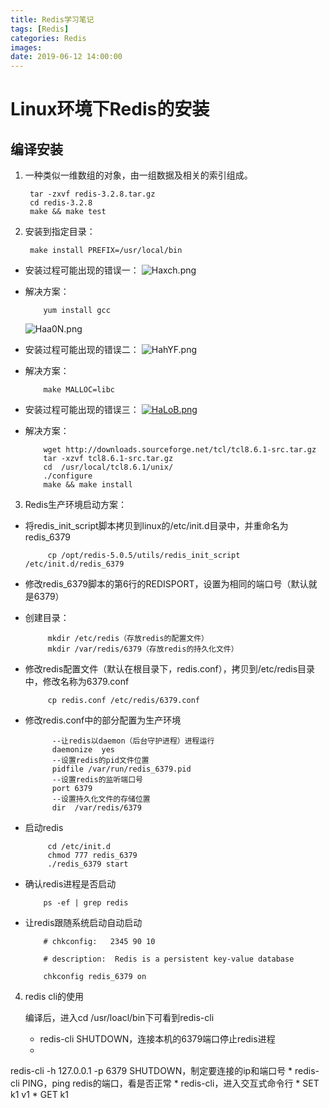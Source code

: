 ```yaml
---
title: Redis学习笔记
tags: [Redis]
categories: Redis
images: 
date: 2019-06-12 14:00:00
---
```

# Linux环境下Redis的安装


## 编译安装
  
1. 一种类似一维数组的对象，由一组数据及相关的索引组成。
    
        tar -zxvf redis-3.2.8.tar.gz
        cd redis-3.2.8
        make && make test 
		
2. 安装到指定目录：

		make install PREFIX=/usr/local/bin

 -  安装过程可能出现的错误一：
   ![Haxch.png](https://ww2.yunjiexi.club/2019/06/12/Haxch.png)

 
 -  解决方案：
     
            yum install gcc
    ![Haa0N.png](https://ww1.yunjiexi.club/2019/06/12/Haa0N.png)

 -  安装过程可能出现的错误二：
  ![HahYF.png](https://ww2.yunjiexi.club/2019/06/12/HahYF.png)

 -  解决方案：
 
            make MALLOC=libc

 -  安装过程可能出现的错误三：
[![HaLoB.png](https://ww1.yunjiexi.club/2019/06/12/HaLoB.png)](https://www.hualigs.cn/image/HaLoB)

 -  解决方案：

            wget http://downloads.sourceforge.net/tcl/tcl8.6.1-src.tar.gz
            tar -xzvf tcl8.6.1-src.tar.gz
            cd  /usr/local/tcl8.6.1/unix/
            ./configure  
            make && make install

3. Redis生产环境启动方案：
 
 - 将redis_init_script脚本拷贝到linux的/etc/init.d目录中，并重命名为redis_6379
 
            cp /opt/redis-5.0.5/utils/redis_init_script /etc/init.d/redis_6379
   
 - 修改redis_6379脚本的第6行的REDISPORT，设置为相同的端口号（默认就是6379）
 
 - 创建目录：
           
            mkdir /etc/redis（存放redis的配置文件）
            mkdir /var/redis/6379（存放redis的持久化文件）
 - 修改redis配置文件（默认在根目录下，redis.conf），拷贝到/etc/redis目录中，修改名称为6379.conf
 
            cp redis.conf /etc/redis/6379.conf

 - 修改redis.conf中的部分配置为生产环境
            
             --让redis以daemon（后台守护进程）进程运行
             daemonize  yes 
             --设置redis的pid文件位置
             pidfile /var/run/redis_6379.pid
             --设置redis的监听端口号
             port 6379   
             --设置持久化文件的存储位置
             dir  /var/redis/6379     
 - 启动redis
 
            cd /etc/init.d           
            chmod 777 redis_6379 
            ./redis_6379 start
  - 确认redis进程是否启动
  
            ps -ef | grep redis
  - 让redis跟随系统启动自动启动
  
            # chkconfig:   2345 90 10

            # description:  Redis is a persistent key-value database

            chkconfig redis_6379 on
4. redis cli的使用

    编译后，进入cd /usr/loacl/bin下可看到redis-cli

	* redis-cli SHUTDOWN，连接本机的6379端口停止redis进程
	* 
redis-cli -h 127.0.0.1 -p 6379 SHUTDOWN，制定要连接的ip和端口号
	* 
redis-cli PING，ping redis的端口，看是否正常
	* 
redis-cli，进入交互式命令行
	* 
SET k1 v1
	* 
GET k1

